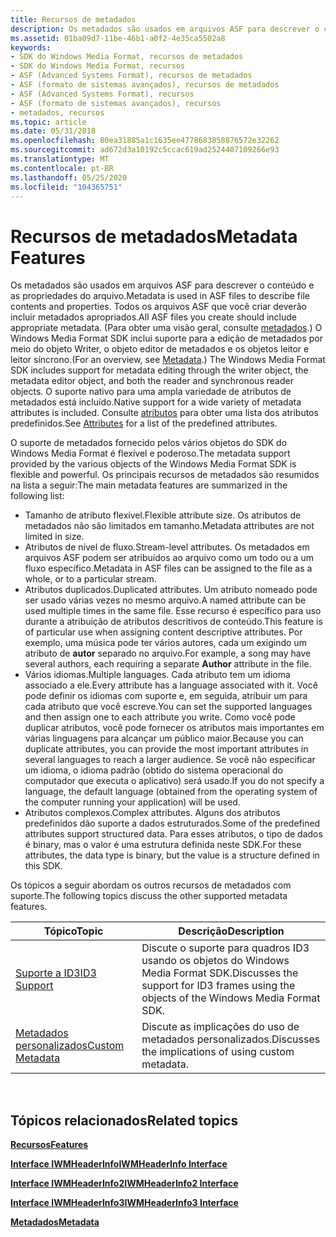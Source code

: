 ```yaml
---
title: Recursos de metadados
description: Os metadados são usados em arquivos ASF para descrever o conteúdo e as propriedades do arquivo.
ms.assetid: 01ba09d7-11be-46b1-a0f2-4e35ca5502a8
keywords:
- SDK do Windows Media Format, recursos de metadados
- SDK do Windows Media Format, recursos
- ASF (Advanced Systems Format), recursos de metadados
- ASF (formato de sistemas avançados), recursos de metadados
- ASF (Advanced Systems Format), recursos
- ASF (formato de sistemas avançados), recursos
- metadados, recursos
ms.topic: article
ms.date: 05/31/2018
ms.openlocfilehash: 80ea31885a1c1635ee4778683858876572e32262
ms.sourcegitcommit: ad672d3a10192c5ccac619ad2524407109266e93
ms.translationtype: MT
ms.contentlocale: pt-BR
ms.lasthandoff: 05/25/2020
ms.locfileid: "104365751"
---
```

# <a name="metadata-features"></a><span data-ttu-id="5b7a8-110">Recursos de metadados</span><span class="sxs-lookup"><span data-stu-id="5b7a8-110">Metadata Features</span></span>

<span data-ttu-id="5b7a8-111">Os metadados são usados em arquivos ASF para descrever o conteúdo e as propriedades do arquivo.</span><span class="sxs-lookup"><span data-stu-id="5b7a8-111">Metadata is used in ASF files to describe file contents and properties.</span></span> <span data-ttu-id="5b7a8-112">Todos os arquivos ASF que você criar deverão incluir metadados apropriados.</span><span class="sxs-lookup"><span data-stu-id="5b7a8-112">All ASF files you create should include appropriate metadata.</span></span> <span data-ttu-id="5b7a8-113">(Para obter uma visão geral, consulte [metadados](metadata.md).) O Windows Media Format SDK inclui suporte para a edição de metadados por meio do objeto Writer, o objeto editor de metadados e os objetos leitor e leitor síncrono.</span><span class="sxs-lookup"><span data-stu-id="5b7a8-113">(For an overview, see [Metadata](metadata.md).) The Windows Media Format SDK includes support for metadata editing through the writer object, the metadata editor object, and both the reader and synchronous reader objects.</span></span> <span data-ttu-id="5b7a8-114">O suporte nativo para uma ampla variedade de atributos de metadados está incluído.</span><span class="sxs-lookup"><span data-stu-id="5b7a8-114">Native support for a wide variety of metadata attributes is included.</span></span> <span data-ttu-id="5b7a8-115">Consulte [atributos](attributes.md) para obter uma lista dos atributos predefinidos.</span><span class="sxs-lookup"><span data-stu-id="5b7a8-115">See [Attributes](attributes.md) for a list of the predefined attributes.</span></span>

<span data-ttu-id="5b7a8-116">O suporte de metadados fornecido pelos vários objetos do SDK do Windows Media Format é flexível e poderoso.</span><span class="sxs-lookup"><span data-stu-id="5b7a8-116">The metadata support provided by the various objects of the Windows Media Format SDK is flexible and powerful.</span></span> <span data-ttu-id="5b7a8-117">Os principais recursos de metadados são resumidos na lista a seguir:</span><span class="sxs-lookup"><span data-stu-id="5b7a8-117">The main metadata features are summarized in the following list:</span></span>

-   <span data-ttu-id="5b7a8-118">Tamanho de atributo flexível.</span><span class="sxs-lookup"><span data-stu-id="5b7a8-118">Flexible attribute size.</span></span> <span data-ttu-id="5b7a8-119">Os atributos de metadados não são limitados em tamanho.</span><span class="sxs-lookup"><span data-stu-id="5b7a8-119">Metadata attributes are not limited in size.</span></span>
-   <span data-ttu-id="5b7a8-120">Atributos de nível de fluxo.</span><span class="sxs-lookup"><span data-stu-id="5b7a8-120">Stream-level attributes.</span></span> <span data-ttu-id="5b7a8-121">Os metadados em arquivos ASF podem ser atribuídos ao arquivo como um todo ou a um fluxo específico.</span><span class="sxs-lookup"><span data-stu-id="5b7a8-121">Metadata in ASF files can be assigned to the file as a whole, or to a particular stream.</span></span>
-   <span data-ttu-id="5b7a8-122">Atributos duplicados.</span><span class="sxs-lookup"><span data-stu-id="5b7a8-122">Duplicated attributes.</span></span> <span data-ttu-id="5b7a8-123">Um atributo nomeado pode ser usado várias vezes no mesmo arquivo.</span><span class="sxs-lookup"><span data-stu-id="5b7a8-123">A named attribute can be used multiple times in the same file.</span></span> <span data-ttu-id="5b7a8-124">Esse recurso é específico para uso durante a atribuição de atributos descritivos de conteúdo.</span><span class="sxs-lookup"><span data-stu-id="5b7a8-124">This feature is of particular use when assigning content descriptive attributes.</span></span> <span data-ttu-id="5b7a8-125">Por exemplo, uma música pode ter vários autores, cada um exigindo um atributo de **autor** separado no arquivo.</span><span class="sxs-lookup"><span data-stu-id="5b7a8-125">For example, a song may have several authors, each requiring a separate **Author** attribute in the file.</span></span>
-   <span data-ttu-id="5b7a8-126">Vários idiomas.</span><span class="sxs-lookup"><span data-stu-id="5b7a8-126">Multiple languages.</span></span> <span data-ttu-id="5b7a8-127">Cada atributo tem um idioma associado a ele.</span><span class="sxs-lookup"><span data-stu-id="5b7a8-127">Every attribute has a language associated with it.</span></span> <span data-ttu-id="5b7a8-128">Você pode definir os idiomas com suporte e, em seguida, atribuir um para cada atributo que você escreve.</span><span class="sxs-lookup"><span data-stu-id="5b7a8-128">You can set the supported languages and then assign one to each attribute you write.</span></span> <span data-ttu-id="5b7a8-129">Como você pode duplicar atributos, você pode fornecer os atributos mais importantes em várias linguagens para alcançar um público maior.</span><span class="sxs-lookup"><span data-stu-id="5b7a8-129">Because you can duplicate attributes, you can provide the most important attributes in several languages to reach a larger audience.</span></span> <span data-ttu-id="5b7a8-130">Se você não especificar um idioma, o idioma padrão (obtido do sistema operacional do computador que executa o aplicativo) será usado.</span><span class="sxs-lookup"><span data-stu-id="5b7a8-130">If you do not specify a language, the default language (obtained from the operating system of the computer running your application) will be used.</span></span>
-   <span data-ttu-id="5b7a8-131">Atributos complexos.</span><span class="sxs-lookup"><span data-stu-id="5b7a8-131">Complex attributes.</span></span> <span data-ttu-id="5b7a8-132">Alguns dos atributos predefinidos dão suporte a dados estruturados.</span><span class="sxs-lookup"><span data-stu-id="5b7a8-132">Some of the predefined attributes support structured data.</span></span> <span data-ttu-id="5b7a8-133">Para esses atributos, o tipo de dados é binary, mas o valor é uma estrutura definida neste SDK.</span><span class="sxs-lookup"><span data-stu-id="5b7a8-133">For these attributes, the data type is binary, but the value is a structure defined in this SDK.</span></span>

<span data-ttu-id="5b7a8-134">Os tópicos a seguir abordam os outros recursos de metadados com suporte.</span><span class="sxs-lookup"><span data-stu-id="5b7a8-134">The following topics discuss the other supported metadata features.</span></span>



| <span data-ttu-id="5b7a8-135">Tópico</span><span class="sxs-lookup"><span data-stu-id="5b7a8-135">Topic</span></span>                                  | <span data-ttu-id="5b7a8-136">Descrição</span><span class="sxs-lookup"><span data-stu-id="5b7a8-136">Description</span></span>                                                                             |
|----------------------------------------|-----------------------------------------------------------------------------------------|
| [<span data-ttu-id="5b7a8-137">Suporte a ID3</span><span class="sxs-lookup"><span data-stu-id="5b7a8-137">ID3 Support</span></span>](id3.md)                 | <span data-ttu-id="5b7a8-138">Discute o suporte para quadros ID3 usando os objetos do Windows Media Format SDK.</span><span class="sxs-lookup"><span data-stu-id="5b7a8-138">Discusses the support for ID3 frames using the objects of the Windows Media Format SDK.</span></span> |
| [<span data-ttu-id="5b7a8-139">Metadados personalizados</span><span class="sxs-lookup"><span data-stu-id="5b7a8-139">Custom Metadata</span></span>](custom-metadata.md) | <span data-ttu-id="5b7a8-140">Discute as implicações do uso de metadados personalizados.</span><span class="sxs-lookup"><span data-stu-id="5b7a8-140">Discusses the implications of using custom metadata.</span></span>                                    |



 

## <a name="related-topics"></a><span data-ttu-id="5b7a8-141">Tópicos relacionados</span><span class="sxs-lookup"><span data-stu-id="5b7a8-141">Related topics</span></span>

<dl> <dt>

[<span data-ttu-id="5b7a8-142">**Recursos**</span><span class="sxs-lookup"><span data-stu-id="5b7a8-142">**Features**</span></span>](features.md)
</dt> <dt>

[<span data-ttu-id="5b7a8-143">**Interface IWMHeaderInfo**</span><span class="sxs-lookup"><span data-stu-id="5b7a8-143">**IWMHeaderInfo Interface**</span></span>](/previous-versions/windows/desktop/api/wmsdkidl/nn-wmsdkidl-iwmheaderinfo)
</dt> <dt>

[<span data-ttu-id="5b7a8-144">**Interface IWMHeaderInfo2**</span><span class="sxs-lookup"><span data-stu-id="5b7a8-144">**IWMHeaderInfo2 Interface**</span></span>](/previous-versions/windows/desktop/api/wmsdkidl/nn-wmsdkidl-iwmheaderinfo2)
</dt> <dt>

[<span data-ttu-id="5b7a8-145">**Interface IWMHeaderInfo3**</span><span class="sxs-lookup"><span data-stu-id="5b7a8-145">**IWMHeaderInfo3 Interface**</span></span>](/previous-versions/windows/desktop/api/wmsdkidl/nn-wmsdkidl-iwmheaderinfo3)
</dt> <dt>

[<span data-ttu-id="5b7a8-146">**Metadados**</span><span class="sxs-lookup"><span data-stu-id="5b7a8-146">**Metadata**</span></span>](metadata.md)
</dt> </dl>

 

 




